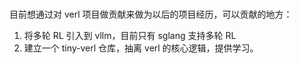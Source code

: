 # 

目前想通过对 verl 项目做贡献来做为以后的项目经历，可以贡献的地方：

1. 将多轮 RL 引入到 vllm，目前只有 sglang 支持多轮 RL
2. 建立一个 tiny-verl 仓库，抽离 verl 的核心逻辑，提供学习。
